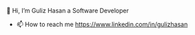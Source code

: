 👋 Hi, 
I’m Guliz Hasan
a Software Developer 

- 📫 How to reach me https://www.linkedin.com/in/gulizhasan

<!---
gulizhasan/gulizhasan is a ✨ special ✨ repository because its `README.md` (this file) appears on your GitHub profile.
You can click the Preview link to take a look at your changes.
--->
